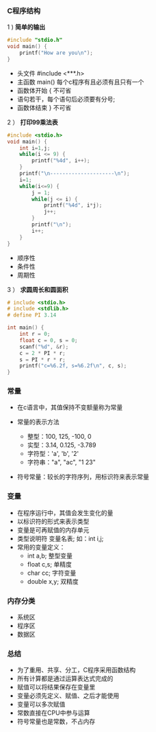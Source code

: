 ### C程序结构

1 ) **简单的输出**

```c
#include "stdio.h"
void main() {
    printf("How are you\n");
}
```

- 头文件 #include <***.h>
- 主函数 main() 每个c程序有且必须有且只有一个
- 函数体开始 { 不可省
- 语句若干，每个语句后必须要有分号;
- 函数体结束 } 不可省

2 ） **打印99乘法表**

```c
#include <stdio.h>
void main() {
    int i=1,j;
    while(i <= 9) {
        printf("%4d", i++);
    }
    printf("\n---------------------\n");
    i=1;
    while(i<=9) {
        j = 1;
        while(j <= i) {
            printf("%4d", i*j);
            j++;
        }
        printf("\n");
        i++;
    }
}
```

- 顺序性
- 条件性
- 周期性

3 ） **求圆周长和圆面积**

```c
# include <stdio.h>
# include <stdlib.h>
# define PI 3.14

int main() {
    int r = 0;
    float c = 0, s = 0;
    scanf("%d", &r);
    c = 2 * PI * r;
    s = PI * r * r;
    printf("c=%6.2f, s=%6.2f\n", c, s);
}
```

### 常量

- 在c语言中，其值保持不变额量称为常量
- 常量的表示方法
    * 整型：100, 125, -100, 0
    * 实型：3.14, 0.125, -3.789
    * 字符型：'a', 'b', '2'
    * 字符串："a", "ac", "1 23"

- 符号常量：较长的字符序列，用标识符来表示常量

### 变量

- 在程序运行中，其值会发生变化的量
- 以标识符的形式来表示类型
- 变量是可再赋值的内存单元
- 类型说明符 变量名表; 如：int i,j;
- 常用的变量定义：
    * int a,b; 整型变量
    * float c,s; 单精度
    * char cc; 字符变量
    * double x,y; 双精度
 
### 内存分类

- 系统区
- 程序区
- 数据区

### 总结

- 为了重用、共享、分工，C程序采用函数结构
- 所有计算都是通过运算表达式完成的
- 赋值可以将结果保存在变量里
- 变量必须先定义、赋值、之后才能使用
- 变量可以多次赋值
- 常数直接在CPU中参与运算
- 符号常量也是常数，不占内存